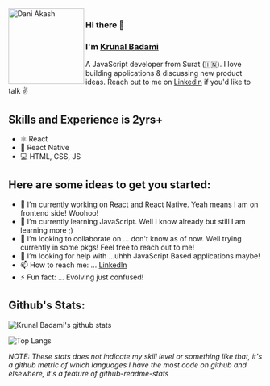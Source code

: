 <img align="left" width="150" height="150" alt="Dani Akash" src="https://cdn.quotesgram.com/img/61/92/1681725737-LEGO-Movie-Batman-Quote.png"/>

### Hi there 👋
### I'm [Krunal Badami](http://krunalbadami.herokuapp.com/)

A JavaScript developer from Surat (🇮🇳). I love building applications & discussing new product ideas. Reach out to me on [LinkedIn](https://www.linkedin.com/in/krunalbadami/) if you'd like to talk ✌️


## Skills and Experience is 2yrs+
* ⚛ React
* 📱 React Native
* 💻 HTML, CSS, JS


## Here are some ideas to get you started:

- 🔭 I’m currently working on React and React Native. Yeah means I am on frontend side! Woohoo!
- 🌱 I’m currently learning JavaScript. Well I know already but still I am learning more ;)
- 👯 I’m looking to collaborate on ... don't know as of now. Well trying currently in some pkgs! Feel free to reach out to me! 
- 🤔 I’m looking for help with ...uhhh JavaScript Based applications maybe!
- 📫 How to reach me: ... [LinkedIn](https://www.linkedin.com/in/krunalbadami/)
- ⚡ Fun fact: ... Evolving just confused!

## Github's Stats:
![Krunal Badami's github stats](https://github-readme-stats.vercel.app/api?username=krunalbad&count_private=true&include_all_commits=true&show_icons=true)

![Top Langs](https://github-readme-stats.vercel.app/api/top-langs/?username=krunalbad&layout=compact)


_NOTE: These stats does not indicate my skill level or something like that, it's a github metric of which languages I have the most code on github and elsewhere, it's a feature of github-readme-stats_

<!--
**krunalbad/krunalbad** is a ✨ _special_ ✨ repository because its `README.md` (this file) appears on your GitHub profile.
-->
